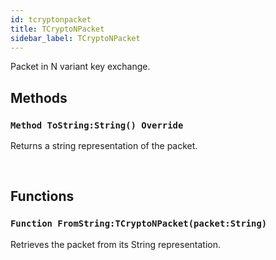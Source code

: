 ```yaml
---
id: tcryptonpacket
title: TCryptoNPacket
sidebar_label: TCryptoNPacket
---
```


Packet in N variant key exchange.


## Methods

### `Method ToString:String() Override`

Returns a string representation of the packet.

<br/>

## Functions

### `Function FromString:TCryptoNPacket(packet:String)`

Retrieves the packet from its String representation.

<br/>

